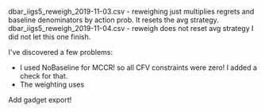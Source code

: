 dbar_iigs5_reweigh_2019-11-03.csv - reweighing just multiplies regrets and baseline denominators by action prob. It resets the avg strategy.
dbar_iigs5_reweigh_2019-11-04.csv - reweigh does not reset avg strategy
    I did not let this one finish.
    
I've discovered a few problems:
- I used NoBaseline for MCCR! so all CFV constraints were zero!
  I added a check for that.
- The weighting uses 

Add gadget export!
